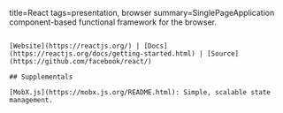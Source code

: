 title=React
tags=presentation, browser
summary=SinglePageApplication component-based functional framework for the browser.
~~~~~~

[Website](https://reactjs.org/) | [Docs](https://reactjs.org/docs/getting-started.html) | [Source](https://github.com/facebook/react/)

## Supplementals

[MobX.js](https://mobx.js.org/README.html): Simple, scalable state management.
